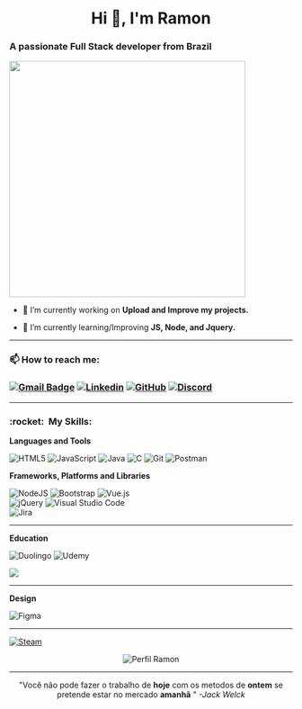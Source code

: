 <h1 align="center">Hi 👋, I'm Ramon</h1>

<h3 align="left">     A passionate Full Stack developer from Brazil</h3>

<img aling="right" width="420em" src="https://github-readme-stats.vercel.app/api?username=RamonMdrs&show_icons=true&theme=dracula&include_all_commits=true&count_private=true"/>

- 🔭 I’m currently working on **Upload and Improve my projects.**

- 🌱 I’m currently learning/Improving **JS, Node, and Jquery.**

****

<h3> 📫 How to reach me: <h3>

[![Gmail Badge](https://img.shields.io/badge/-ramonmdrs2@gmail.com-006bed?style=for-the-badge-square&logo=Gmail&logoColor=white&link=mailto:ramonmdrs2@gmail.com)](mailto:ramonmdrs2@gmail.com) 
[![Linkedin](https://img.shields.io/badge/-RamonMdrs-blue?style=for-the-badge-square&logo=Linkedin&logoColor=white&link=https://www.linkedin.com/in/RamonMdrs/)](https://www.linkedin.com/in/RamonMdrs)
[![GitHub]( https://img.shields.io/github/followers/RamonMdrs?label=follow&style=social)](https://github.com/RamonMdrs)
[![Discord](https://img.shields.io/badge/%3CS👽M%3E-%237289DA.svg?style=for-the-badge&logo=discord&logoColor=white)](https://discord.gg/UtZUxpJvsz)  

---
<h3> :rocket: &nbsp;My Skills:</h3>

**Languages and Tools**


![HTML5](https://img.shields.io/badge/html5-%23E34F26.svg?style=for-the-badge&logo=html5&logoColor=white)
![JavaScript](https://img.shields.io/badge/javascript-%23323330.svg?style=for-the-badge&logo=javascript&logoColor=%23F7DF1E)
![Java](https://img.shields.io/badge/java-%23ED8B00.svg?style=for-the-badge&logo=java&logoColor=white)
![C](https://img.shields.io/badge/c-%2300599C.svg?style=for-the-badge&logo=c&logoColor=white)
![Git](https://img.shields.io/badge/git-%23F05033.svg?style=for-the-badge&logo=git&logoColor=white)
![Postman](https://img.shields.io/badge/Postman-FF6C37?style=for-the-badge&logo=postman&logoColor=white)
  
**Frameworks, Platforms and Libraries**
  
![NodeJS](https://img.shields.io/badge/node.js-6DA55F?style=for-the-badge&logo=node.js&logoColor=white) ![Bootstrap](https://img.shields.io/badge/bootstrap-%23563D7C.svg?style=for-the-badge&logo=bootstrap&logoColor=white) ![Vue.js](https://img.shields.io/badge/vuejs-%2335495e.svg?style=for-the-badge&logo=vuedotjs&logoColor=%234FC08D)  
![jQuery](https://img.shields.io/badge/jquery-%230769AD.svg?style=for-the-badge&logo=jquery&logoColor=white) ![Visual Studio Code](https://img.shields.io/badge/Visual%20Studio%20Code-0078d7.svg?style=for-the-badge&logo=visual-studio-code&logoColor=white)  
![Jira](https://img.shields.io/badge/jira-%230A0FFF.svg?style=for-the-badge&logo=jira&logoColor=white)


----

**Education**

![Duolingo](https://img.shields.io/badge/Duolingo-%234DC730.svg?style=for-the-badge&logo=Duolingo&logoColor=white)
![Udemy](https://img.shields.io/badge/Udemy-A435F0?style=for-the-badge&logo=Udemy&logoColor=white)  

<img aling="left"   src="https://github-readme-stats.vercel.app/api/top-langs/?username=RamonMdrs&layout=compact&langs_count=7&theme=dracula">

---  

**Design**

![Figma](https://img.shields.io/badge/figma-%23F24E1E.svg?style=for-the-badge&logo=figma&logoColor=white)
  
---

[![Steam](https://img.shields.io/badge/Ramon-%23000000.svg?style=for-the-badge&logo=steam&logoColor=white)](https://steamcommunity.com/id/ramonmdrs123/)
  
<p align="center"> <img src="https://komarev.com/ghpvc/?username=RamonMdrs&label=Profile%20views&color=0e75b6&style=flat" alt="Perfil Ramon" /> </p>
 
 ---
 <p align="center"> "Você não pode fazer o trabalho de <b>hoje</b> com os metodos de <b>ontem</b> se pretende estar no mercado <b>amanhã</b> "
  <cite>-Jack Welck</cite></p>
<!---
RamonMdrs/RamonMdrs is a ✨ special ✨ repository because its `README.md` (this file) appears on your GitHub profile.
You can click the Preview link to take a look at your changes.
--->
